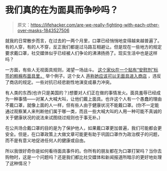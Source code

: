 # 我们真的在为面具而争吵吗？

> 原文：<https://lifehacker.com/are-we-really-fighting-with-each-other-over-masks-1843527506>

就我的日常散步而言，在过去的一两个月里，口罩已经悄悄地变得越来越普遍了。有的人穿，有的人不穿，反正我们都是过马路互相避让。但是现在一些地方的规定要求戴口罩，社交媒体似乎已经被人们争论的沸沸扬扬了。现实生活中也是这样吗？



一方面，有些人无视面具规则，渴望一场战斗。 [这个家伙在一个贴有“安慰剂”标签的粗棉布面具里，](https://twitter.com/keithedwards/status/1262396944066007046) 举个例子。这个女人 [声称她应该可以无面具进入商店](https://twitter.com/kharyp/status/1262074477921198082) ，违反了商店的规定。一些对抗已经悲剧性地演变成暴力冲突。

有人类的东西(也许只是美国的？)想要对人们正在做的事情发火。面具羞辱已经成为一种事情——对某人大喊大叫，让他们戴上面具。也许这个人有一个愚蠢的理由不戴口罩，就像上面的人一样，但有些人由于健康状况不能戴口罩。(你不一定能通过观察某人来判断他们属于哪一类，而且一些大喊大叫的人用一种可能不真诚的关于健康状况的说法来试图绕过规则也于事无补。)

在公共场合戴口罩的目的是为了保护他人，如果戴口罩更加普遍，我们可能都会更安全。但是，在口罩政策上大做文章可能更有助于巩固口罩作为政治楔子的问题，而不是有意义地促进任何人的健康或自由。

所以我很好奇你是如何看待面具事件的。你所有的朋友都在为口罩打架吗？当你去购物时，这是一个问题吗？还是我们都比社交媒体和新闻报道所暗示的更好地处理了这种情况？